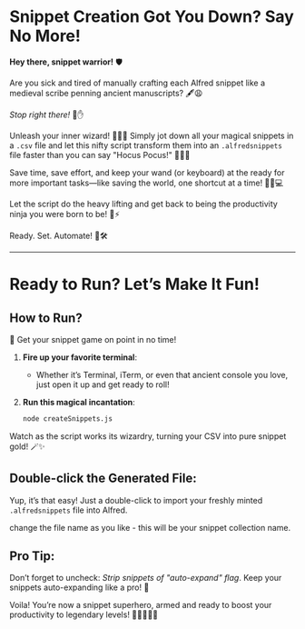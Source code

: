 # Snippet Creation Got You Down? Say No More!

**Hey there, snippet warrior!** 🛡️

Are you sick and tired of manually crafting each Alfred snippet like a medieval scribe penning ancient manuscripts? 🖋️😩

_Stop right there!_ 🚫✋

Unleash your inner wizard! 🧙‍♂️✨ Simply jot down all your magical snippets in a `.csv` file and let this nifty script transform them into an `.alfredsnippets` file faster than you can say "Hocus Pocus!" 🧙‍♀️💫

Save time, save effort, and keep your wand (or keyboard) at the ready for more important tasks—like saving the world, one shortcut at a time! 🦸‍♂️💻

Let the script do the heavy lifting and get back to being the productivity ninja you were born to be! 🥷⚡

Ready. Set. Automate! 🚀🛠️

---

# Ready to Run? Let’s Make It Fun!

## How to Run?

🚀 Get your snippet game on point in no time!

1. **Fire up your favorite terminal**:

   - Whether it’s Terminal, iTerm, or even that ancient console you love, just open it up and get ready to roll!

2. **Run this magical incantation**:
   ```bash
   node createSnippets.js
   ```

Watch as the script works its wizardry, turning your CSV into pure snippet gold! 🪄✨

## Double-click the Generated File:

Yup, it’s that easy! Just a double-click to import your freshly minted `.alfredsnippets` file into Alfred.

change the file name as you like - this will be your snippet collection name.

## Pro Tip:

Don’t forget to uncheck: _Strip snippets of "auto-expand" flag_. Keep your snippets auto-expanding like a pro! 🌟

Voila! You’re now a snippet superhero, armed and ready to boost your productivity to legendary levels! 🦸‍♀️🦸‍♂️🚀
